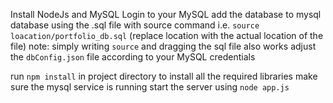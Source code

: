 Install NodeJs and MySQL
Login to your MySQL
add the database to mysql database using the .sql file with source command
i.e. `source loacation/portfolio_db.sql` (replace location with the actual location of the file)
note: simply writing `source` and dragging the sql file also works
adjust the `dbConfig.json` file according to your MySQL credentials

run `npm install` in project directory to install all the required libraries
make sure the mysql service is running
start the server using `node app.js`
